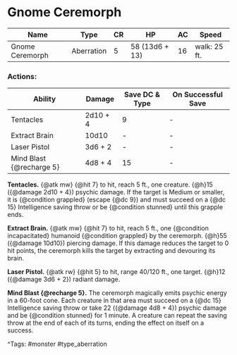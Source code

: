 # Gnome Ceremorph

| Name | Type | CR | HP | AC | Speed |
|------|------|----|----|----|-------|
| Gnome Ceremorph | Aberration | 5 | 58 (13d6 + 13) | 16 | walk: 25 ft. |

### Actions:

| Ability | Damage | Save DC & Type | On Successful Save |
|---------|--------|----------------|--------------------|
| Tentacles | 2d10 + 4 | 9 | - |
| Extract Brain | 10d10 | - | - |
| Laser Pistol | 3d6 + 2 | - | - |
| Mind Blast {@recharge 5} | 4d8 + 4 | 15 | - |


**Tentacles.** {@atk mw} {@hit 7} to hit, reach 5 ft., one creature. {@h}15 ({@damage 2d10 + 4}) psychic damage. If the target is Medium or smaller, it is {@condition grappled} (escape {@dc 9}) and must succeed on a {@dc 15} Intelligence saving throw or be {@condition stunned} until this grapple ends.

**Extract Brain.** {@atk mw} {@hit 7} to hit, reach 5 ft., one {@condition incapacitated} humanoid {@condition grappled} by the ceremorph. {@h}55 ({@damage 10d10}) piercing damage. If this damage reduces the target to 0 hit points, the ceremorph kills the target by extracting and devouring its brain.

**Laser Pistol.** {@atk rw} {@hit 5} to hit, range 40/120 ft., one target. {@h}12 ({@damage 3d6 + 2}) radiant damage.

**Mind Blast {@recharge 5}.** The ceremorph magically emits psychic energy in a 60-foot cone. Each creature in that area must succeed on a {@dc 15} Intelligence saving throw or take 22 ({@damage 4d8 + 4}) psychic damage and be {@condition stunned} for 1 minute. A creature can repeat the saving throw at the end of each of its turns, ending the effect on itself on a success.

^Tags: #monster #type_aberration